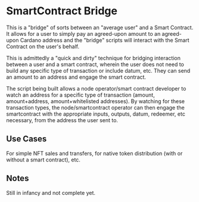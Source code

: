 # SmartContract Bridge
This is a "bridge" of sorts between an "average user" and a Smart Contract. It allows for a user to simply pay an agreed-upon amount to an agreed-upon Cardano address and the "bridge" scripts will interact with the Smart Contract on the user's behalf. 

This is admittedly a "quick and dirty" technique for bridging interaction between a user and a smart contract, wherein the user does not need to build any specific type of transaction or include datum, etc. They can send an amount to an address and engage the smart contract.

The script being built allows a node operator/smart contract developer to watch an address for a specific type of transaction (amount, amount+address, amount+whitelisted addresses). By watching for these transaction types, the node/smartcontract operator can then engage the smartcontract with the appropriate inputs, outputs, datum, redeemer, etc necessary, from the address the user sent to.

## Use Cases
For simple NFT sales and transfers, for native token distribution (with or without a smart contract), etc.

## Notes
Still in infancy and not complete yet.
